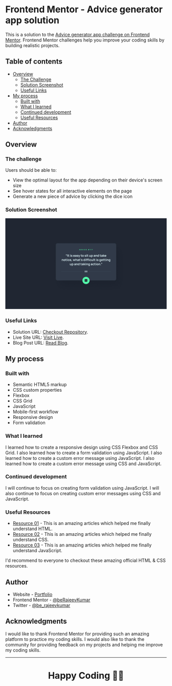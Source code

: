 # Frontend Mentor - Advice generator app solution

This is a solution to the [Advice generator app challenge on Frontend Mentor](https://www.frontendmentor.io/challenges/advice-generator-app-QdUG-13db). Frontend Mentor challenges help you improve your coding skills by building realistic projects.

## Table of contents

- [Overview](#overview)
  - [The Challenge](#the-challenge)
  - [Solution Screenshot](#screenshot)
  - [Useful Links](#links)
- [My process](#my-process)
  - [Built with](#built-with)
  - [What I learned](#what-i-learned)
  - [Continued development](#continued-development)
  - [Useful Resources](#useful-resources)
- [Author](#author)
- [Acknowledgments](#acknowledgments)

## Overview

### The challenge

Users should be able to:

- View the optimal layout for the app depending on their device's screen size
- See hover states for all interactive elements on the page
- Generate a new piece of advice by clicking the dice icon

### Solution Screenshot

![Solution Screenshot](./design/desktop-design.jpg)

### Useful Links

- Solution URL: [Checkout Repository](https://github.com/beRajeevKumar/Advice_Generator.git).
- Live Site URL: [Visit Live](https://advicegenerator-rajeev.netlify.app/).
- Blog Post URL: [Read Blog](https://www.iamrajeev.me/blog/qr-code-component-using-html-and-css).

## My process

### Built with

- Semantic HTML5 markup
- CSS custom properties
- Flexbox
- CSS Grid
- JavaScript
- Mobile-first workflow
- Responsive design
- Form validation

### What I learned

I learned how to create a responsive design using CSS Flexbox and CSS Grid. I also learned how to create a form validation using JavaScript. I also learned how to create a custom error message using JavaScript. I also learned how to create a custom error message using CSS and JavaScript.

### Continued development

I will continue to focus on creating form validation using JavaScript. I will also continue to focus on creating custom error messages using CSS and JavaScript.

### Useful Resources

- [Resource 01](https://developer.mozilla.org/en-US/docs/Learn/HTML) - This is an amazing articles which helped me finally understand HTML.
- [Resource 02](https://developer.mozilla.org/en-US/docs/Learn/CSS) - This is an amazing articles which helped me finally understand CSS.
- [Resource 03](https://developer.mozilla.org/en-US/docs/Learn/JavaScript) - This is an amazing articles which helped me finally understand JavaScript.

I'd recommend to everyone to checkout these amazing official HTML & CSS resources.

## Author

- Website - [Portfolio](https://www.iamrajeev.me)
- Frontend Mentor - [@beRajeevKumar](https://www.frontendmentor.io/profile/beRajeevKumar)
- Twitter - [@be_rajeevkumar](https://x.com/be_rajeevkumar)

## Acknowledgments

I would like to thank Frontend Mentor for providing such an amazing platform to practice my coding skills. I would also like to thank the community for providing feedback on my projects and helping me improve my coding skills.

<hr>
<h1 align=center>Happy Coding 👨‍💻</h1>

